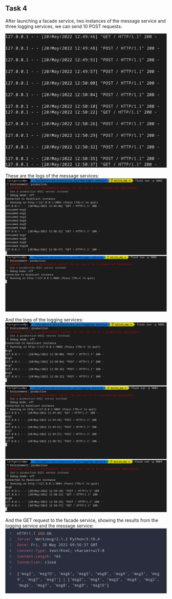 ## Task 4

After launching a facade service, two instances of the message service and three logging services, we can send 10 POST requests:

![](./img/1.png)

These are the logs of the message services:
![](./img/2.png)
![](./img/3.png)

And the logs of the logging services:
![](./img/4.png)
![](./img/5.png)
![](./img/6.png)

And the GET request to the facade service, showing the results from the logging service and the message service:
![](./img/7.png)

